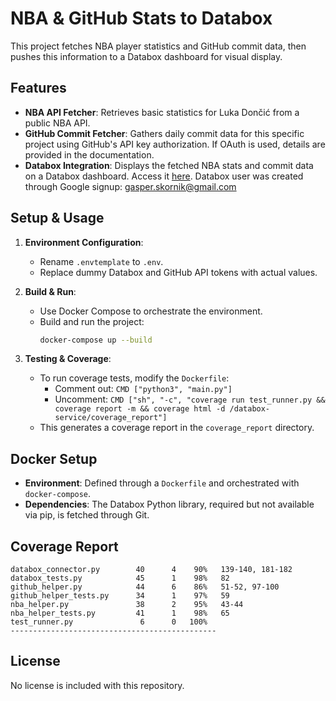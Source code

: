 # NBA & GitHub Stats to Databox

This project fetches NBA player statistics and GitHub commit data, then pushes this information to a Databox dashboard for visual display.

## Features

- **NBA API Fetcher**: Retrieves basic statistics for Luka Dončić from a public NBA API.
- **GitHub Commit Fetcher**: Gathers daily commit data for this specific project using GitHub's API key authorization. If OAuth is used, details are provided in the documentation.
- **Databox Integration**: Displays the fetched NBA stats and commit data on a Databox dashboard. Access it [here](https://app.databox.com/datawall/4bbfb0483949287855f6bd65405742713c71a8467a251d1). Databox user was created through Google signup: gasper.skornik@gmail.com

## Setup & Usage

1. **Environment Configuration**:
   - Rename `.envtemplate` to `.env`.
   - Replace dummy Databox and GitHub API tokens with actual values.

2. **Build & Run**:
   - Use Docker Compose to orchestrate the environment.
   - Build and run the project:
     ```bash
     docker-compose up --build
     ```

3. **Testing & Coverage**:
   - To run coverage tests, modify the `Dockerfile`:
     - Comment out: `CMD ["python3", "main.py"]`
     - Uncomment: `CMD ["sh", "-c", "coverage run test_runner.py && coverage report -m && coverage html -d /databox-service/coverage_report"]`
   - This generates a coverage report in the `coverage_report` directory.

## Docker Setup

- **Environment**: Defined through a `Dockerfile` and orchestrated with `docker-compose`.
- **Dependencies**: The Databox Python library, required but not available via pip, is fetched through Git.

## Coverage Report

```
databox_connector.py        40      4    90%   139-140, 181-182
databox_tests.py            45      1    98%   82
github_helper.py            44      6    86%   51-52, 97-100
github_helper_tests.py      34      1    97%   59
nba_helper.py               38      2    95%   43-44
nba_helper_tests.py         41      1    98%   65
test_runner.py               6      0   100%
----------------------------------------------
```

## License
No license is included with this repository.